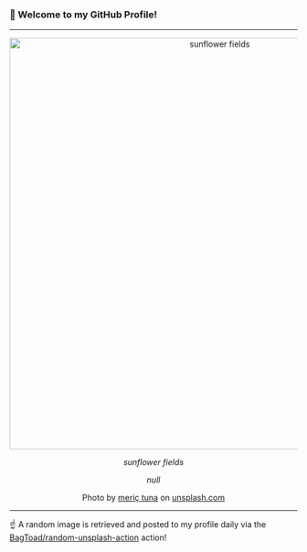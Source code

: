 ### 👋 Welcome to my GitHub Profile!

----

<div align="center">
  <img width="720" src="https://images.unsplash.com/photo-1530655937400-7f00928c51e1?crop=entropy&cs=tinysrgb&fit=max&fm=jpg&ixid=M3w1NTI0OTR8MHwxfHJhbmRvbXx8fHx8fHx8fDE3NDMyMjg3MjZ8&ixlib=rb-4.0.3&q=80&w=1080" alt="sunflower fields">
  
  <em>sunflower fields</em>
  
  <em>null</em>
  
  Photo by [meriç tuna](http://www.merictuna.uk) on [unsplash.com](https://unsplash.com/)
</div>

----

☝️ A random image is retrieved and posted to my profile daily via the [BagToad/random-unsplash-action](https://github.com/BagToad/random-unsplash-action) action!
